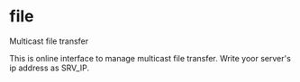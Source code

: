 # file
Multicast file transfer

This is online interface to manage multicast file transfer. 
Write yoor server's ip address as SRV_IP.
